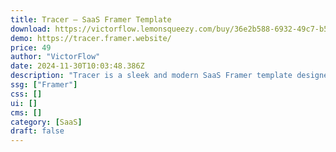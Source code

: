 ```yaml
---
title: Tracer — SaaS Framer Template
download: https://victorflow.lemonsqueezy.com/buy/36e2b588-6932-49c7-b587-5c1bec9fe5c1
demo: https://tracer.framer.website/
price: 49
author: "VictorFlow"
date: 2024-11-30T10:03:48.386Z
description: "Tracer is a sleek and modern SaaS Framer template designed to launch your next project seamlessly. With intuitive layouts, dynamic CMS features, and a clean aesthetic, Tracer ensures a smooth experience for both you and your users."
ssg: ["Framer"]
css: []
ui: []
cms: []
category: [SaaS]
draft: false
---
```

